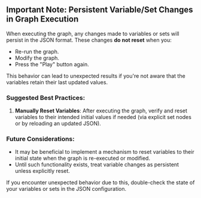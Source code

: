 ## Important Note: Persistent Variable/Set Changes in Graph Execution

When executing the graph, any changes made to variables or sets will persist in the JSON format. These changes **do not reset** when you:

- Re-run the graph.
- Modify the graph.
- Press the "Play" button again.

This behavior can lead to unexpected results if you're not aware that the variables retain their last updated values.

### Suggested Best Practices:
1. **Manually Reset Variables**: After executing the graph, verify and reset variables to their intended initial values if needed (via explicit set nodes or by reloading an updated JSON).


### Future Considerations:
- It may be beneficial to implement a mechanism to reset variables to their initial state when the graph is re-executed or modified.
- Until such functionality exists, treat variable changes as persistent unless explicitly reset.

If you encounter unexpected behavior due to this, double-check the state of your variables or sets in the JSON configuration.
